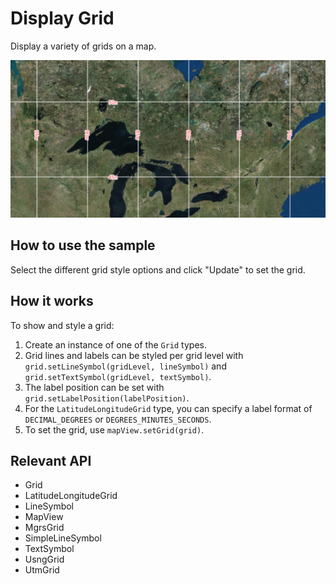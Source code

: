 # Display Grid

Display a variety of grids on a map.

![](DisplayGrid.png)

## How to use the sample

Select the different grid style options and click "Update" to set the grid.

## How it works

To show and style a grid:


1.  Create an instance of one of the `Grid` types.
2.  Grid lines and labels can be styled per grid level with `grid.setLineSymbol(gridLevel, lineSymbol)` 
  and `grid.setTextSymbol(gridLevel, textSymbol)`.
3.  The label position can be set with `grid.setLabelPosition(labelPosition)`.
4.  For the `LatitudeLongitudeGrid` type, you can specify a label format of `DECIMAL_DEGREES`
   or `DEGREES_MINUTES_SECONDS`.
 5.  To set the grid, use `mapView.setGrid(grid)`.


## Relevant API


*   Grid
*   LatitudeLongitudeGrid
*   LineSymbol
*   MapView
*   MgrsGrid
*   SimpleLineSymbol
*   TextSymbol
*   UsngGrid
*   UtmGrid

